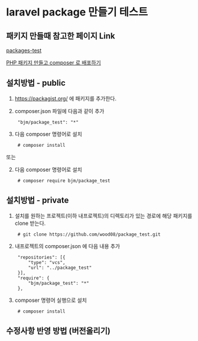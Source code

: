 laravel package 만들기 테스트
=======================

패키지 만들때 참고한 페이지 Link
--------------------
[packages-test](https://github.com/lomi525/packages-test)

[PHP 패키지 만들고 composer 로 배포하기](https://www.lesstif.com/pages/viewpage.action?pageId=36209479)


설치방법 - public
-------------
1. https://packagist.org/ 에 패키지를 추가한다.

2. composer.json 파일에 다음과 같이 추가

        "bjm/package_test": "*"

3. 다음 composer 명령어로 설치

        # composer install

또는

2. 다음 composer 명령어로 설치

        # composer require bjm/package_test


설치방법 - private
--------------
1. 설치를 원하는 프로젝트(이하 내프로젝트)의 디렉토리가 있는 경로에 해당 패키지를 clone 받는다.

        # git clone https://github.com/wood08/package_test.git

2. 내프로젝트의 composer.json 에 다음 내용 추가

        "repositories": [{
            "type": "vcs",
            "url": "../package_test"
        }],
        "require": {
            "bjm/package_test": "*"
        },

3. composer 명령어 실행으로 설치

        # composer install

수정사항 반영 방법 (버전올리기)
------------------
